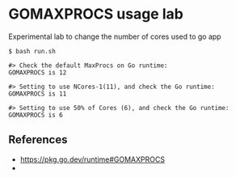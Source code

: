 # GOMAXPROCS usage lab

Experimental lab to change the number of cores used to go app

```
$ bash run.sh 

#> Check the default MaxProcs on Go runtime: 
GOMAXPROCS is 12

#> Setting to use NCores-1(11), and check the Go runtime: 
GOMAXPROCS is 11

#> Setting to use 50% of Cores (6), and check the Go runtime: 
GOMAXPROCS is 6
```

## References
- https://pkg.go.dev/runtime#GOMAXPROCS
- 
